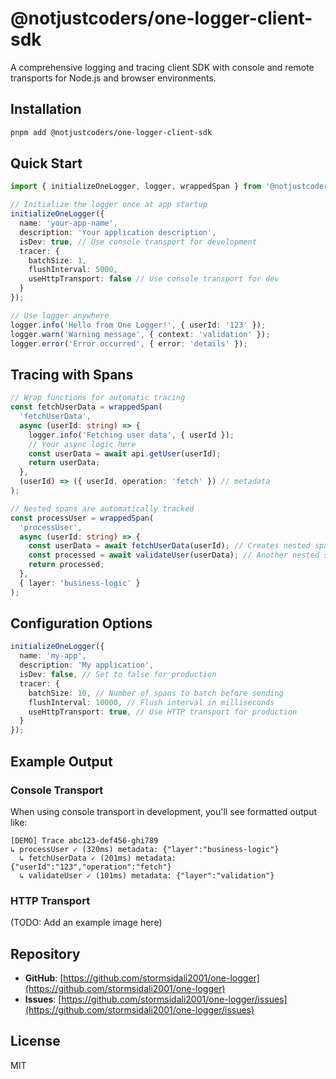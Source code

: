 # @notjustcoders/one-logger-client-sdk

A comprehensive logging and tracing client SDK with console and remote transports for Node.js and browser environments.

## Installation

```sh
pnpm add @notjustcoders/one-logger-client-sdk
```

## Quick Start

```ts
import { initializeOneLogger, logger, wrappedSpan } from '@notjustcoders/one-logger-client-sdk';

// Initialize the logger once at app startup
initializeOneLogger({
  name: 'your-app-name',
  description: 'Your application description',
  isDev: true, // Use console transport for development
  tracer: {
    batchSize: 1,
    flushInterval: 5000,
    useHttpTransport: false // Use console transport for dev
  }
});

// Use logger anywhere
logger.info('Hello from One Logger!', { userId: '123' });
logger.warn('Warning message', { context: 'validation' });
logger.error('Error occurred', { error: 'details' });
```

## Tracing with Spans

```ts
// Wrap functions for automatic tracing
const fetchUserData = wrappedSpan(
  'fetchUserData',
  async (userId: string) => {
    logger.info('Fetching user data', { userId });
    // Your async logic here
    const userData = await api.getUser(userId);
    return userData;
  },
  (userId) => ({ userId, operation: 'fetch' }) // metadata
);

// Nested spans are automatically tracked
const processUser = wrappedSpan(
  'processUser',
  async (userId: string) => {
    const userData = await fetchUserData(userId); // Creates nested span
    const processed = await validateUser(userData); // Another nested span
    return processed;
  },
  { layer: 'business-logic' }
);
```

## Configuration Options

```ts
initializeOneLogger({
  name: 'my-app',
  description: 'My application',
  isDev: false, // Set to false for production
  tracer: {
    batchSize: 10, // Number of spans to batch before sending
    flushInterval: 10000, // Flush interval in milliseconds
    useHttpTransport: true, // Use HTTP transport for production
  }
});
```

## Example Output

### Console Transport
When using console transport in development, you'll see formatted output like:

```
[DEMO] Trace abc123-def456-ghi789
↳ processUser ✓ (320ms) metadata: {"layer":"business-logic"}
  ↳ fetchUserData ✓ (201ms) metadata: {"userId":"123","operation":"fetch"}
  ↳ validateUser ✓ (101ms) metadata: {"layer":"validation"}
```

### HTTP Transport
(TODO: Add an example image here)

## Repository

- **GitHub**: [https://github.com/stormsidali2001/one-logger](https://github.com/stormsidali2001/one-logger)
- **Issues**: [https://github.com/stormsidali2001/one-logger/issues](https://github.com/stormsidali2001/one-logger/issues)

## License

MIT